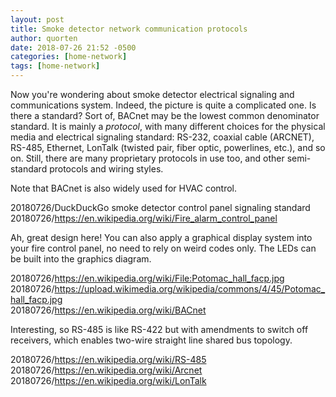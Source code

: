 ```yaml
---
layout: post
title: Smoke detector network communication protocols
author: quorten
date: 2018-07-26 21:52 -0500
categories: [home-network]
tags: [home-network]
---
```


Now you're wondering about smoke detector electrical signaling and
communications system.  Indeed, the picture is quite a complicated
one.  Is there a standard?  Sort of, BACnet may be the lowest common
denominator standard.  It is mainly a _protocol_, with many different
choices for the physical media and electrical signaling standard:
RS-232, coaxial cable (ARCNET), RS-485, Ethernet, LonTalk (twisted
pair, fiber optic, powerlines, etc.), and so on.  Still, there are
many proprietary protocols in use too, and other semi-standard
protocols and wiring styles.

Note that BACnet is also widely used for HVAC control.

20180726/DuckDuckGo smoke detector control panel signaling standard  
20180726/https://en.wikipedia.org/wiki/Fire_alarm_control_panel

Ah, great design here!  You can also apply a graphical display system
into your fire control panel, no need to rely on weird codes only.
The LEDs can be built into the graphics diagram.

20180726/https://en.wikipedia.org/wiki/File:Potomac_hall_facp.jpg  
20180726/https://upload.wikimedia.org/wikipedia/commons/4/45/Potomac_hall_facp.jpg  
20180726/https://en.wikipedia.org/wiki/BACnet  

Interesting, so RS-485 is like RS-422 but with amendments to switch
off receivers, which enables two-wire straight line shared bus
topology.

20180726/https://en.wikipedia.org/wiki/RS-485  
20180726/https://en.wikipedia.org/wiki/Arcnet  
20180726/https://en.wikipedia.org/wiki/LonTalk
